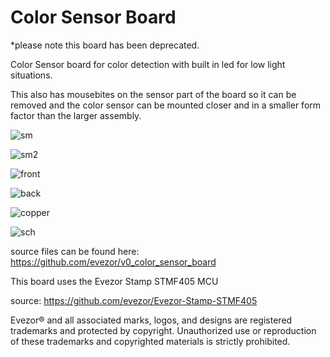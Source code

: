 # Color Sensor Board
*please note this board has been deprecated.



Color Sensor board for color detection with built in led for low light situations.

This also has mousebites on the sensor part of the board so it can be removed and the color sensor can be mounted closer and in a smaller form factor than the larger assembly.


![sm]()

![sm2]()

![front]()

![back]()

![copper]()

![sch]()


source files can be found here: https://github.com/evezor/v0_color_sensor_board

This board uses the Evezor Stamp STMF405 MCU

source: https://github.com/evezor/Evezor-Stamp-STMF405

Evezor® and all associated marks, logos, and designs are registered trademarks and protected by copyright. Unauthorized use or reproduction of these trademarks and copyrighted materials is strictly prohibited.

